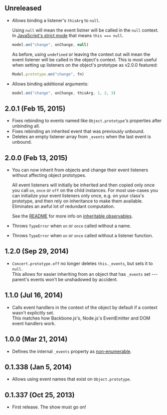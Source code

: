 ## Unreleased
- Allows binding a listener's `thisArg` to `null`.  

  Using `null` will mean the event listner will be called in the `null` context.
  In [JavaScript's strict mode][strict] that means `this === null`.  
  ```javascript
  model.on("change", onChange, null)
  ```

  As before, using `undefined` or leaving the context out will mean the event
  listener will be called in the object's context. This is most useful when
  setting up listeners on the object's prototype as v2.0.0 featured:
  ```javascript
  Model.prototype.on("change", fn)
  ```

- Allows binding additional arguments:

  ```javascript
  model.on("change", onChange, thisArg, 1, 2, 3)
  ```

[strict]: https://developer.mozilla.org/en-US/docs/Web/JavaScript/Reference/Strict_mode

## 2.0.1 (Feb 15, 2015)
- Fixes rebinding to events named like `Object.prototype`'s properties after
  unbinding all.
- Fixes rebinding an inherited event that was previously unbound.
- Deletes an empty listener array from `_events` when the last event is unbound.

## 2.0.0 (Feb 13, 2015)
- You can now inherit from objects and change their event listeners without
  affecting object prototypes.

  All event listeners will initially be inherited and then copied only once you
  call `on`, `once` or `off` on the child instances. For most use-cases you can
  initialize your event listeners only once, e.g. on your class's prototype, and
  then rely on inheritance to make them available. Eliminates an awful lot of
  redundant computation.

  See the [README][] for more info on [inheritable
  observables](https://github.com/moll/js-concert#inheriting).

- Throws `TypeError` when `on` or `once` called without a name.
- Throws `TypeError` when `on` or `once` called without a listener function.

[README]: https://github.com/moll/js-concert

## 1.2.0 (Sep 29, 2014)
- `Concert.prototype.off` no longer deletes `this._events`, but sets it to
  `null`.  
  This allows for easier inheriting from an object that has `_events` set ---
  parent's events won't be unshadowed by accident.

## 1.1.0 (Jul 16, 2014)
- Calls event handlers in the context of the object by default if a context
  wasn't explicitly set.  
  This matches how Backbone.js's, Node.js's EventEmitter and DOM event handlers
  work.

## 1.0.0 (Mar 21, 2014)
- Defines the internal `_events` property as [non-enumerable][for-in].

[for-in]: http://www.ecma-international.org/ecma-262/5.1/#sec-12.6.4

## 0.1.338 (Jan 5, 2014)
- Allows using event names that exist on `Object.prototype`.

## 0.1.337 (Oct 25, 2013)
- First release. The show must go on!
